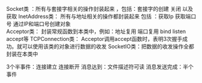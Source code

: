 Socket类 ：所有与套接字相关的操作封装起来 ，包括：套接字的创建 关闭 以及获取
InetAddress类： 所有与地址相关的操作都封装起来 包括 ：获取Ip 获取端口号 通过IP和端口号创建对象  
Acceptor类： 封装常规函数到本类中，例如：地址复用 端口复用 bind listen accept等
TCPConnection类： Acceptor调用accept函数时，表明3次握手成功。就可以使用该类的对象进行数据的收发
SocketIO类：把数据的收发操作全都封装在本类中

3个半事件：连接建立
          连接断开
          消息达到：文件描述符可读
          消息发送完成：半个事件